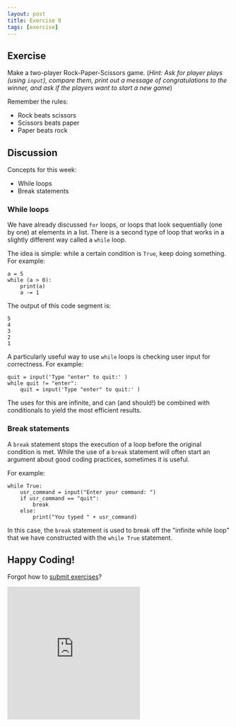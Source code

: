 ```yaml
---
layout: post
title: Exercise 8
tags: [exercise]
---
```


## Exercise

Make a two-player Rock-Paper-Scissors game. (_Hint: Ask for player plays (using `input`), compare them, print out a message of congratulations to the winner, and ask if the players want to start a new game_)

Remember the rules: 

* Rock beats scissors
* Scissors beats paper
* Paper beats rock

## Discussion

Concepts for this week:

* While loops
* Break statements

### While loops

We have already discussed `for` loops, or loops that look sequentially (one by one) at elements in a list. There is a second type of loop that works in a slightly different way called a `while` loop. 

The idea is simple: while a certain condition is `True`, keep doing something. For example: 

```
a = 5
while (a > 0):
	print(a)
	a -= 1
```

The output of this code segment is: 

```
5
4
3
2
1
```

A particularly useful way to use `while` loops is checking user input for correctness. For example: 

```
quit = input('Type "enter" to quit:' )
while quit != "enter":
	quit = input('Type "enter" to quit:' )
```

The uses for this are infinite, and can (and should!) be combined with conditionals to yield the most efficient results. 

### Break statements

A `break` statement stops the execution of a loop before the original condition is met. While the use of a `break` statement will often start an argument about good coding practices, sometimes it is useful. 

For example: 

```
while True: 
	usr_command = input("Enter your command: ")
	if usr_command == "quit":
		break
	else: 
		print("You typed " + usr_command)
```

In this case, the `break` statement is used to break off the "infinite while loop" that we have constructed with the `while True` statement.


## Happy Coding!
Forgot how to [submit exercises](http://practicepython.blogspot.com/2014/01/how-it-works.html)?

<iframe src="https://docs.google.com/forms/d/1WukNfdIjINTKLJRIcKJ6pmMbfd9A3PXqhOVpWRhlRF4/viewform?embedded=true" width="300" height="300" frameborder="0" marginheight="0" marginwidth="0">Loading...</iframe>